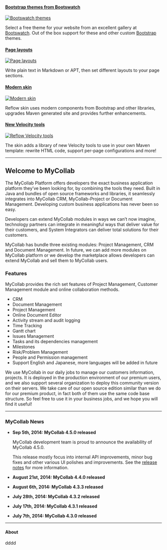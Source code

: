 #### [Bootstrap themes from Bootswatch][themes]

[![Bootswatch themes](images/slides/macbook_1.png)][themes]

Select a free theme for your website from an excellent gallery at [Bootswatch][bootswatch].
Out of the box support for these and other custom [Bootstrap][bootstrap] themes.


#### [Page layouts][reflow-layouts]

[![Page layouts](images/slides/macbook_2.png)][reflow-layouts]

Write plain text in Markdown or APT, then set different layouts to your page sections.


#### [Modern skin][reflow-misc]

[![Modern skin](images/slides/macbook_3.png)][reflow-misc]

Reflow skin uses modern components from Bootstrap and other libraries, upgrades Maven generated
site and provides further enhancements.


#### [New Velocity tools][reflow-tools]

[![Reflow Velocity tools](images/slides/macbook_4.png)][reflow-tools]

The skin adds a library of new Velocity tools to use in your own Maven template: rewrite HTML code,
support per-page configurations and more!


[bootswatch]: http://bootswatch.com
[bootstrap]: http://getbootstrap.com
[themes]: skin/themes/
[reflow-layouts]: skin/layouts.html
[reflow-misc]: skin/misc.html
[reflow-tools]: reflow-velocity-tools/


---

## Welcome to MyCollab
The MyCollab Platform offers developers the exact business application platform they’ve been looking for, by combining the tools they need. Built in Java and bundles of open source frameworks and libraries, it seamlessly integrates into MyCollab CRM, MyCollab-Project or Document Management. Developing custom business applications has never been so easy.

Developers can extend MyCollab modules in ways we can’t now imagine, technology partners can integrate in meaningful ways that deliver value for their customers, and System Integrators can deliver total solutions for their customers.

MyCollab has bundle three existing modules: Project Management, CRM and Document Management. In future, we can add more modules on MyCollab platform or we develop the marketplace allows developers can extend MyCollab and sell them to MyCollab users.

### Features
MyCollab provides the rich set features of Project Management, Customer Management module and online collaboration methods.

* CRM
* Document Management
* Project Management
* Online Document Editor
* Activity stream and audit logging
* Time Tracking
* Gantt chart
* Issues Management
* Tasks and its dependencies management
* Milestones
* Risk/Problem Management
* People and Permission management
* Support English and Japanese, more languages will be added in future

We use MyCollab in our daily jobs to manage our customers information, projects. It is deployed in the production environment of our premium users, and we also support several organization to deploy this community version on their servers. We take care of our open source edition similar than we do for our premium product, in fact both of them use the same code base structure. So feel free to use it in your business jobs, and we hope you will find it useful!

---

### MyCollab News
* **Sep 5th, 2014: MyCollab 4.5.0 released**

    MyCollab development team is proud to announce the availability of MyCollab 4.5.0.

    This release mostly focus into internal API improvements, minor bug fixes and other various UI polishes and improvements.
    See the [release notes](release-notes.html) for more information.
* **August 21st, 2014: MyCollab 4.4.0 released**
* **August 6th, 2014: MyCollab 4.3.3 released**
* **July 28th, 2014: MyCollab 4.3.2 released**
* **July 17th, 2014: MyCollab 4.3.1 released**
* **July 7th, 2014: MyCollab 4.3.0 released**

---

#### About
dddd
